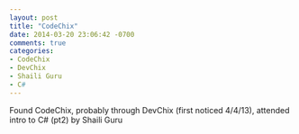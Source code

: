 ```yaml
---
layout: post
title: "CodeChix"
date: 2014-03-20 23:06:42 -0700
comments: true
categories:
- CodeChix
- DevChix
- Shaili Guru
- C#
---
```

  Found CodeChix, probably through DevChix (first noticed 4/4/13), attended intro to C# (pt2) by Shaili Guru
